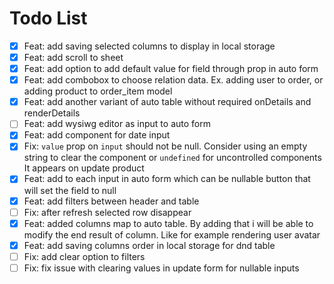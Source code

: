 # Todo List

- [x] Feat: add saving selected columns to display in local storage
- [x] Feat: add scroll to sheet
- [x] Feat: add option to add default value for field through prop in auto form
- [x] Feat: add combobox to choose relation data. Ex. adding user to order, or adding product to order_item model
- [x] Feat: add another variant of auto table without required onDetails and renderDetails
- [ ] Feat: add wysiwg editor as input to auto form
- [x] Feat: add component for date input
- [x] Fix: `value` prop on `input` should not be null. Consider using an empty string to clear the component or `undefined` for uncontrolled components It appears on update product
- [x] Feat: add to each input in auto form which can be nullable button that will set the field to null
- [x] Feat: add filters between header and table
- [ ] Fix: after refresh selected row disappear
- [x] Feat: added columns map to auto table. By adding that i will be able to modify the end result of column. Like for example rendering user avatar
- [x] Feat: add saving columns order in local storage for dnd table
- [ ] Fix: add clear option to filters
- [ ] Fix: fix issue with clearing values in update form for nullable inputs
